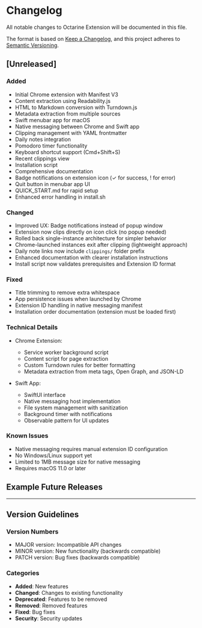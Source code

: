 # Changelog

All notable changes to Octarine Extension will be documented in this file.

The format is based on [Keep a Changelog](https://keepachangelog.com/en/1.0.0/),
and this project adheres to [Semantic Versioning](https://semver.org/spec/v2.0.0.html).

## [Unreleased]

### Added
- Initial Chrome extension with Manifest V3
- Content extraction using Readability.js
- HTML to Markdown conversion with Turndown.js
- Metadata extraction from multiple sources
- Swift menubar app for macOS
- Native messaging between Chrome and Swift app
- Clipping management with YAML frontmatter
- Daily notes integration
- Pomodoro timer functionality
- Keyboard shortcut support (Cmd+Shift+S)
- Recent clippings view
- Installation script
- Comprehensive documentation
- Badge notifications on extension icon (✓ for success, ! for error)
- Quit button in menubar app UI
- QUICK_START.md for rapid setup
- Enhanced error handling in install.sh

### Changed
- Improved UX: Badge notifications instead of popup window
- Extension now clips directly on icon click (no popup needed)
- Rolled back single-instance architecture for simpler behavior
- Chrome-launched instances exit after clipping (lightweight approach)
- Daily note links now include `clippings/` folder prefix
- Enhanced documentation with clearer installation instructions
- Install script now validates prerequisites and Extension ID format

### Fixed
- Title trimming to remove extra whitespace
- App persistence issues when launched by Chrome
- Extension ID handling in native messaging manifest
- Installation order documentation (extension must be loaded first)

### Technical Details
- Chrome Extension:
  - Service worker background script
  - Content script for page extraction
  - Custom Turndown rules for better formatting
  - Metadata extraction from meta tags, Open Graph, and JSON-LD
  
- Swift App:
  - SwiftUI interface
  - Native messaging host implementation
  - File system management with sanitization
  - Background timer with notifications
  - Observable pattern for UI updates

### Known Issues
- Native messaging requires manual extension ID configuration
- No Windows/Linux support yet
- Limited to 1MB message size for native messaging
- Requires macOS 11.0 or later

## Example Future Releases

<!--
## [1.1.0] - 2025-02-01

### Added
- Search functionality across clippings
- Tag management system
- Export to PDF option
- Dark mode support

### Changed
- Improved content extraction for dynamic sites
- Better handling of code blocks
- Optimized file naming algorithm

### Fixed
- Unicode characters in filenames
- Memory leak in timer
- Native messaging timeout issues

## [1.0.1] - 2025-01-15

### Fixed
- Keyboard shortcut conflict with other extensions
- Daily note creation on first run
- Special characters in YAML frontmatter

### Security
- Sanitized file paths to prevent directory traversal
-->

---

## Version Guidelines

### Version Numbers
- MAJOR version: Incompatible API changes
- MINOR version: New functionality (backwards compatible)
- PATCH version: Bug fixes (backwards compatible)

### Categories
- **Added**: New features
- **Changed**: Changes to existing functionality
- **Deprecated**: Features to be removed
- **Removed**: Removed features
- **Fixed**: Bug fixes
- **Security**: Security updates